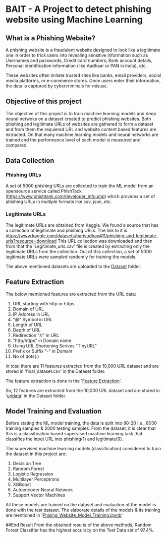 # BAIT - A Project to detect phishing website using Machine Learning

## What is a Phishing Website?
A phishing website is a fraudulent website designed to look like a legitimate one in order to trick users into revealing sensitive information such as Usernames and passwords, Credit card numbers, Bank account details, Personal identification information (like Aadhaar or PAN in India), etc.

These websites often imitate trusted sites like banks, email providers, social media platforms, or e-commerce stores. Once users enter their information, the data is captured by cybercriminals for misuse.

## Objective of this project
The objective of this project is to train machine learning models and deep neural netwoks on a dataset created to predict phishing websites. Both phishing and legitimate URLs of websites are gathered to form a dataset and from them the requiered URL and website content based features are extracted. On that many machine learning models and neural networks are trained and the performance level of each model is measured and compared.

## Data Collection 
### Phishing URLs
A set of 5000 phishing URLs are collected to train the ML model from an opensource service called PhishTack (https://www.phishtank.com/developer_info.php) which provides a set of phishing URLs in multiple formats like csv, json, etc. 

### Legitimate URLs
The legitimate URLs are obtained from Kaggle. We found a source that has a collection of legitimate and phishing URLs. The link to it is https://www.kaggle.com/datasets/harisudhan411/phishing-and-legitimate-urls?resource=download
This URL collection was downloaded and then from that the 'Legitimate_urls.csv' file is created by extracting only the legitimate URLs from the collection. Out of this collection, a set of 5000 legitimate URLs were sampled randomly for training the models. 

The above mentioned datasets are uploaded to the [Dataset](./Dataset/) folder.

## Feature Extraction
The below mentioned features are extracted from the URL data:
1. URL starting with http or https
2. Domain of URL
3. IP Address in URL
4. "@" Symbol in URL
5. Length of URL
6. Depth of URL
7. Redirection "//" in URL
8. "http/https" in Domain name
9. Using URL Shortening Serives "TinyURL"
10. Prefix or Suffix "-" in Domain
11. No of dots(.)
   
In total there are 11 features extracted from the 10,000 URL dataset and are stored in 'final_dataset.csv' in the Dataset folder. 

The feature extraction is done in the '[Feature Extraction](./FeatureExtraction.ipynb/)'.

So, 12 features are extracted from the 10,000 URL dataset and are stored in '[urldata](./Dataset/urldata.csv/)' in the Dataset folder.

## Model Training and Evaluation
Before stating the ML model training, the data is split into 80-20 i.e., 8000 training samples & 2000 testing samples. From the dataset, it is clear that this is a classification based supervised machine learning task that classifies the input URL into phishing(1) and legitimate(0). 

The supervised machine learning models (classification) considered to train the dataset in this project are:
1. Decision Tree
2. Random Forest
3. Logistic Regression
4. Multilayer Perceptrons
5. XGBoost
6. Autoencoder Neural Network
7. Support Vector Machines

All these models are trained on the dataset and evaluation of the model is done with the test dataset. The elaborate details of the models & its training are mentioned in '[Phising_Website_Model_Training.ipynb](./Phishing_Website_Model_Training.ipynb/)'

##End Result
From the obtained results of the above methods, Random Forest Classifier has the highest accuracy on the Test Data set of 97.4%.
